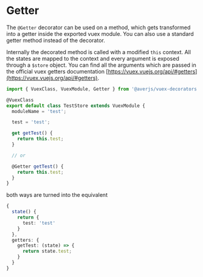 # Getter

The `@Getter` decorator can be used on a method, which gets transformed into a getter inside the exported vuex module. You can also use a standard getter method instead of the decorator.

Internally the decorated method is called with a modified `this` context. All the states are mapped to the context and every argument is exposed through a `$store` object. You can find all the arguments which are passed in the official vuex getters documentation [https://vuex.vuejs.org/api/#getters](https://vuex.vuejs.org/api/#getters).

```typescript
import { VuexClass, VuexModule, Getter } from '@averjs/vuex-decorators';

@VuexClass
export default class TestStore extends VuexModule {
  moduleName = 'test'; 

  test = 'test';

  get getTest() {
    return this.test;
  }

  // or

  @Getter getTest() {
    return this.test;
  }
}
```

both ways are turned into the equivalent

```typescript
{
  state() {
    return {
      test: 'test'
    }
  },
  getters: {
    getTest: (state) => {
      return state.test;
    }
  }
}
```